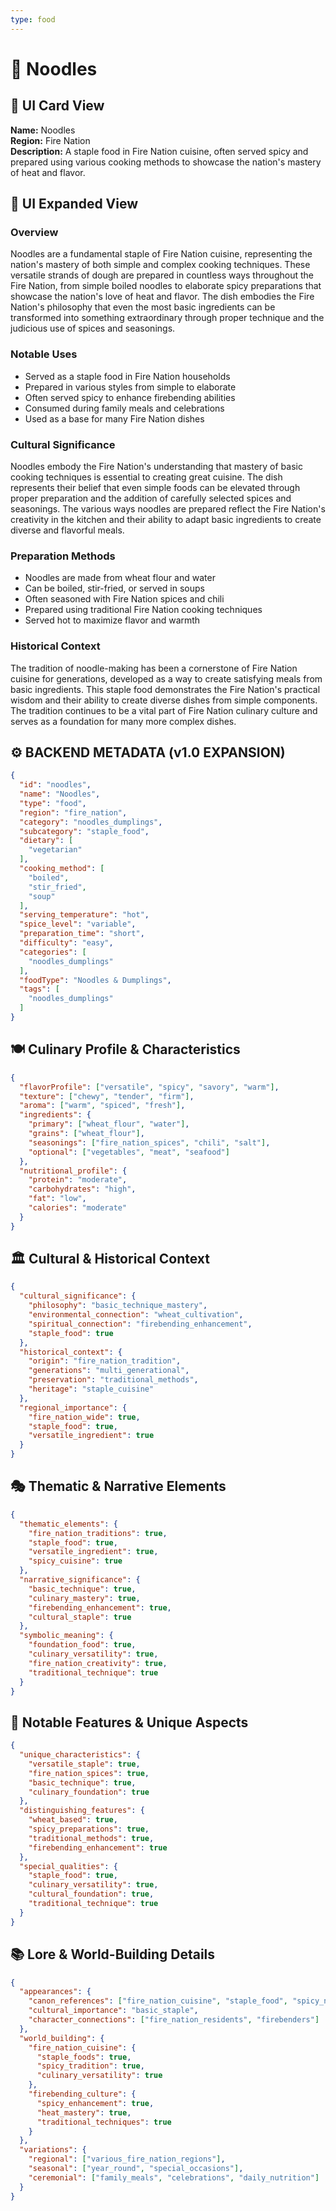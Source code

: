 ```yaml
---
type: food
---
```


# 🍜 Noodles

## 🎴 UI Card View

**Name:** Noodles  
**Region:** Fire Nation  
**Description:** A staple food in Fire Nation cuisine, often served spicy and prepared using various cooking methods to showcase the nation's mastery of heat and flavor.

## 📖 UI Expanded View

### Overview
Noodles are a fundamental staple of Fire Nation cuisine, representing the nation's mastery of both simple and complex cooking techniques. These versatile strands of dough are prepared in countless ways throughout the Fire Nation, from simple boiled noodles to elaborate spicy preparations that showcase the nation's love of heat and flavor. The dish embodies the Fire Nation's philosophy that even the most basic ingredients can be transformed into something extraordinary through proper technique and the judicious use of spices and seasonings.

### Notable Uses
- Served as a staple food in Fire Nation households
- Prepared in various styles from simple to elaborate
- Often served spicy to enhance firebending abilities
- Consumed during family meals and celebrations
- Used as a base for many Fire Nation dishes

### Cultural Significance
Noodles embody the Fire Nation's understanding that mastery of basic cooking techniques is essential to creating great cuisine. The dish represents their belief that even simple foods can be elevated through proper preparation and the addition of carefully selected spices and seasonings. The various ways noodles are prepared reflect the Fire Nation's creativity in the kitchen and their ability to adapt basic ingredients to create diverse and flavorful meals.

### Preparation Methods
- Noodles are made from wheat flour and water
- Can be boiled, stir-fried, or served in soups
- Often seasoned with Fire Nation spices and chili
- Prepared using traditional Fire Nation cooking techniques
- Served hot to maximize flavor and warmth

### Historical Context
The tradition of noodle-making has been a cornerstone of Fire Nation cuisine for generations, developed as a way to create satisfying meals from basic ingredients. This staple food demonstrates the Fire Nation's practical wisdom and their ability to create diverse dishes from simple components. The tradition continues to be a vital part of Fire Nation culinary culture and serves as a foundation for many more complex dishes.

## ⚙️ BACKEND METADATA (v1.0 EXPANSION)

```json
{
  "id": "noodles",
  "name": "Noodles",
  "type": "food",
  "region": "fire_nation",
  "category": "noodles_dumplings",
  "subcategory": "staple_food",
  "dietary": [
    "vegetarian"
  ],
  "cooking_method": [
    "boiled",
    "stir_fried",
    "soup"
  ],
  "serving_temperature": "hot",
  "spice_level": "variable",
  "preparation_time": "short",
  "difficulty": "easy",
  "categories": [
    "noodles_dumplings"
  ],
  "foodType": "Noodles & Dumplings",
  "tags": [
    "noodles_dumplings"
  ]
}
```

## 🍽️ Culinary Profile & Characteristics

```json
{
  "flavorProfile": ["versatile", "spicy", "savory", "warm"],
  "texture": ["chewy", "tender", "firm"],
  "aroma": ["warm", "spiced", "fresh"],
  "ingredients": {
    "primary": ["wheat_flour", "water"],
    "grains": ["wheat_flour"],
    "seasonings": ["fire_nation_spices", "chili", "salt"],
    "optional": ["vegetables", "meat", "seafood"]
  },
  "nutritional_profile": {
    "protein": "moderate",
    "carbohydrates": "high",
    "fat": "low",
    "calories": "moderate"
  }
}
```

## 🏛️ Cultural & Historical Context

```json
{
  "cultural_significance": {
    "philosophy": "basic_technique_mastery",
    "environmental_connection": "wheat_cultivation",
    "spiritual_connection": "firebending_enhancement",
    "staple_food": true
  },
  "historical_context": {
    "origin": "fire_nation_tradition",
    "generations": "multi_generational",
    "preservation": "traditional_methods",
    "heritage": "staple_cuisine"
  },
  "regional_importance": {
    "fire_nation_wide": true,
    "staple_food": true,
    "versatile_ingredient": true
  }
}
```

## 🎭 Thematic & Narrative Elements

```json
{
  "thematic_elements": {
    "fire_nation_traditions": true,
    "staple_food": true,
    "versatile_ingredient": true,
    "spicy_cuisine": true
  },
  "narrative_significance": {
    "basic_technique": true,
    "culinary_mastery": true,
    "firebending_enhancement": true,
    "cultural_staple": true
  },
  "symbolic_meaning": {
    "foundation_food": true,
    "culinary_versatility": true,
    "fire_nation_creativity": true,
    "traditional_technique": true
  }
}
```

## 🌟 Notable Features & Unique Aspects

```json
{
  "unique_characteristics": {
    "versatile_staple": true,
    "fire_nation_spices": true,
    "basic_technique": true,
    "culinary_foundation": true
  },
  "distinguishing_features": {
    "wheat_based": true,
    "spicy_preparations": true,
    "traditional_methods": true,
    "firebending_enhancement": true
  },
  "special_qualities": {
    "staple_food": true,
    "culinary_versatility": true,
    "cultural_foundation": true,
    "traditional_technique": true
  }
}
```

## 📚 Lore & World-Building Details

```json
{
  "appearances": {
    "canon_references": ["fire_nation_cuisine", "staple_food", "spicy_noodles"],
    "cultural_importance": "basic_staple",
    "character_connections": ["fire_nation_residents", "firebenders"]
  },
  "world_building": {
    "fire_nation_cuisine": {
      "staple_foods": true,
      "spicy_tradition": true,
      "culinary_versatility": true
    },
    "firebending_culture": {
      "spicy_enhancement": true,
      "heat_mastery": true,
      "traditional_techniques": true
    }
  },
  "variations": {
    "regional": ["various_fire_nation_regions"],
    "seasonal": ["year_round", "special_occasions"],
    "ceremonial": ["family_meals", "celebrations", "daily_nutrition"]
  }
}
```